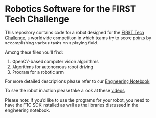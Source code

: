 # Robotics Software for the FIRST Tech Challenge

This repository contains code for a robot designed for the [FIRST Tech Challenge](https://www.firstinspires.org/robotics/ftc), a worldwide competition in which teams try to score points by accomplishing various 
tasks on a playing field.

Among these files you'll find:
1. OpenCV-based computer vision algorithms
2. Algorithms for autonomous robot driving
3. Program for a robotic arm

For more detailed descriptions please refer to our [Engineering Notebook](https://drive.google.com/file/d/10ZbTJVGZZdXm0vC8-VPeun7FNLMnCYfn/view?usp=sharing)

To see the robot in action please take a look at these [videos](https://photos.app.goo.gl/fRUyUSaNHe4zdZoE7)

Please note: if you'd like to use the programs for your robot, you need to have the FTC SDK installed as well as the libraries discussed in the engineering notebook.
